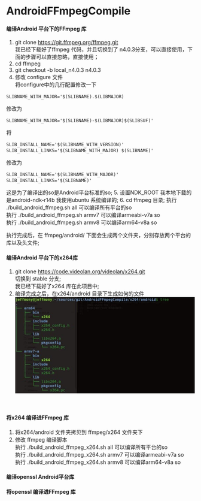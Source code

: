 # AndroidFFmpegCompile
#### 编译Android 平台下的FFmpeg 库
1. git clone https://git.ffmpeg.org/ffmpeg.git<br>
 我已经下载好了ffmpeg 代码，并且切换到了 n4.0.3分支，可以直接使用，下面的步骤可以直接忽略，直接使用；
2. cd ffmpeg
3. git checkout -b local_n4.0.3 n4.0.3
4. 修改 configure 文件<br>
将configure中的几行配置修改一下
```
SLIBNAME_WITH_MAJOR='$(SLIBNAME).$(LIBMAJOR)
```
修改为
```
SLIBNAME_WITH_MAJOR='$(SLIBNAME)-$(LIBMAJOR)$(SLIBSUF)'
```
 将
```
SLIB_INSTALL_NAME='$(SLIBNAME_WITH_VERSION)'
SLIB_INSTALL_LINKS='$(SLIBNAME_WITH_MAJOR) $(SLIBNAME)'
```
修改为
```
SLIB_INSTALL_NAME='$(SLIBNAME_WITH_MAJOR)'
SLIB_INSTALL_LINKS='$(SLIBNAME)'
```
这是为了编译出的so是Android平台标准的so;
5. 设置NDK_ROOT
我本地下载的是android-ndk-r14b
我使用ubuntu 系统编译的;
6. cd ffmpeg 目录;
  执行 ./build_android_ffmpeg.sh all 可以编译所有平台的so<br>
  执行 ./build_android_ffmpeg.sh armv7 可以编译armeabi-v7a so<br>
  执行 ./build_android_ffmpeg.sh armv8 可以编译arm64-v8a so<br>

  执行完成后，在 ffmpeg/android/ 下面会生成两个文件夹，分别存放两个平台的库以及头文件;

#### 编译Android 平台下的x264库

1. git clone https://code.videolan.org/videolan/x264.git <br>
切换到 stable 分支; <br>
我已经下载好了x264 库在此项目中;
2. 编译完成之后，在x264/android 目录下生成如何的文件<br>
 ![](./files/test1_s.jpg)
 <br>

#### 将x264 编译进FFmpeg 库
1. 将x264/android 文件夹拷贝到 ffmpeg/x264 文件夹下
2. 修改 ffmpeg 编译脚本<br>
  执行 ./build_android_ffmpeg_x264.sh all 可以编译所有平台的so<br>
  执行 ./build_android_ffmpeg_x264.sh armv7 可以编译armeabi-v7a so<br>
  执行 ./build_android_ffmpeg_x264.sh armv8 可以编译arm64-v8a so<br>

#### 编译openssl Android平台库

#### 将openssl 编译进FFmpeg 库
